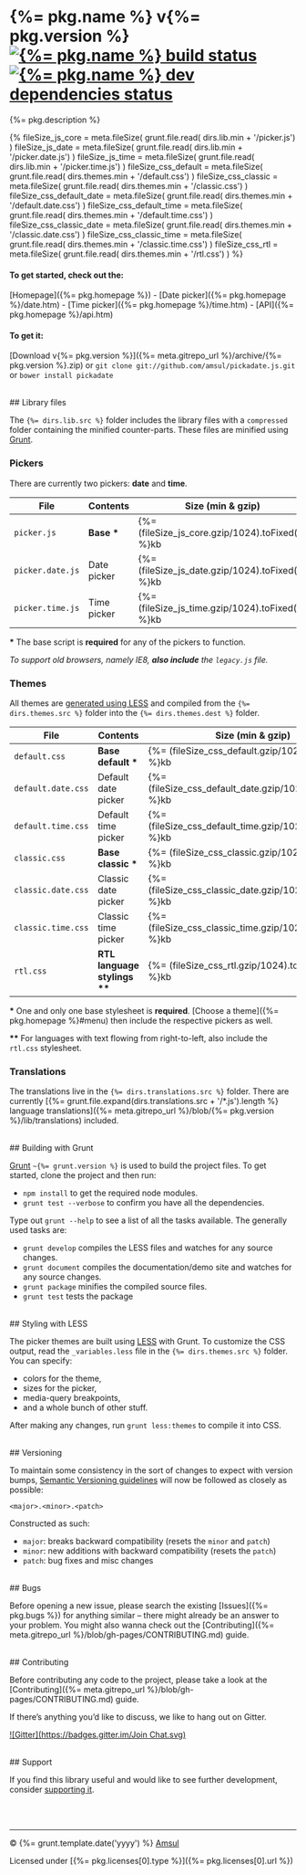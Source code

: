# {%= pkg.name %} v{%= pkg.version %} [![{%= pkg.name %} build status](https://travis-ci.org/amsul/pickadate.js.svg?branch=gh-pages)](https://travis-ci.org/amsul/pickadate.js) [![{%= pkg.name %} dev dependencies status](https://david-dm.org/amsul/pickadate.js/dev-status.svg)](https://david-dm.org/amsul/pickadate.js#info=devDependencies)

{%= pkg.description %}

{%
    fileSize_js_core = meta.fileSize( grunt.file.read( dirs.lib.min + '/picker.js') )
    fileSize_js_date = meta.fileSize( grunt.file.read( dirs.lib.min + '/picker.date.js') )
    fileSize_js_time = meta.fileSize( grunt.file.read( dirs.lib.min + '/picker.time.js') )
    fileSize_css_default = meta.fileSize( grunt.file.read( dirs.themes.min + '/default.css') )
    fileSize_css_classic = meta.fileSize( grunt.file.read( dirs.themes.min + '/classic.css') )
    fileSize_css_default_date = meta.fileSize( grunt.file.read( dirs.themes.min + '/default.date.css') )
    fileSize_css_default_time = meta.fileSize( grunt.file.read( dirs.themes.min + '/default.time.css') )
    fileSize_css_classic_date = meta.fileSize( grunt.file.read( dirs.themes.min + '/classic.date.css') )
    fileSize_css_classic_time = meta.fileSize( grunt.file.read( dirs.themes.min + '/classic.time.css') )
    fileSize_css_rtl = meta.fileSize( grunt.file.read( dirs.themes.min + '/rtl.css') )
%}

#### To get started, check out the:

[Homepage]({%= pkg.homepage %}) - [Date picker]({%= pkg.homepage %}/date.htm) - [Time picker]({%= pkg.homepage %}/time.htm) - [API]({%= pkg.homepage %}/api.htm)


#### To get it:

[Download v{%= pkg.version %}]({%= meta.gitrepo_url %}/archive/{%= pkg.version %}.zip) or `git clone git://github.com/amsul/pickadate.js.git` or `bower install pickadate`




<br>
## Library files

The `{%= dirs.lib.src %}` folder includes the library files with a `compressed` folder containing the minified counter-parts. These files are minified using [Grunt](#building-with-grunt).

### Pickers

There are currently two pickers: **date** and **time**.

File                    | Contents                 | Size (min & gzip)
----------------------- | ------------------------ | ----------------------
`picker.js`             | __Base *__               | {%= (fileSize_js_core.gzip/1024).toFixed(2) %}kb
`picker.date.js`        | Date picker              | {%= (fileSize_js_date.gzip/1024).toFixed(2) %}kb
`picker.time.js`        | Time picker              | {%= (fileSize_js_time.gzip/1024).toFixed(2) %}kb

__*__ The base script is **required** for any of the pickers to function.

_To support old browsers, namely IE8, **also include** the `legacy.js` file._


### Themes

All themes are [generated using LESS](#less-styling) and compiled from the `{%= dirs.themes.src %}` folder into the `{%= dirs.themes.dest %}` folder.

File                    | Contents                     | Size (min & gzip)
----------------------- | ---------------------------- | ----------------------
`default.css`           | __Base default *__           | {%= (fileSize_css_default.gzip/1024).toFixed(2) %}kb
`default.date.css`      | Default date picker          | {%= (fileSize_css_default_date.gzip/1024).toFixed(2) %}kb
`default.time.css`      | Default time picker          | {%= (fileSize_css_default_time.gzip/1024).toFixed(2) %}kb
`classic.css`           | __Base classic *__           | {%= (fileSize_css_classic.gzip/1024).toFixed(2) %}kb
`classic.date.css`      | Classic date picker          | {%= (fileSize_css_classic_date.gzip/1024).toFixed(2) %}kb
`classic.time.css`      | Classic time picker          | {%= (fileSize_css_classic_time.gzip/1024).toFixed(2) %}kb
`rtl.css`               | __RTL language stylings **__ | {%= (fileSize_css_rtl.gzip/1024).toFixed(2) %}kb

__*__ One and only one base stylesheet is **required**. [Choose a theme]({%= pkg.homepage %}#menu) then include the respective pickers as well.

__**__ For languages with text flowing from right-to-left, also include the `rtl.css` stylesheet.

### Translations

The translations live in the `{%= dirs.translations.src %}` folder. There are currently [{%= grunt.file.expand(dirs.translations.src + '/*.js').length %} language translations]({%= meta.gitrepo_url %}/blob/{%= pkg.version %}/lib/translations) included.




<br>
## Building with Grunt

[Grunt](http://gruntjs.com/) `~{%= grunt.version %}` is used to build the project files. To get started, clone the project and then run:

- `npm install` to get the required node modules.
- `grunt test --verbose` to confirm you have all the dependencies.


Type out `grunt --help` to see a list of all the tasks available. The generally used tasks are:

- `grunt develop` compiles the LESS files and watches for any source changes.
- `grunt document` compiles the documentation/demo site and watches for any source changes.
- `grunt package` minifies the compiled source files.
- `grunt test` tests the package




<br>
<a name="less-styling"></a>
## Styling with LESS

The picker themes are built using [LESS](http://lesscss.org/) with Grunt. To customize the CSS output, read the `_variables.less` file in the `{%= dirs.themes.src %}` folder. You can specify:

- colors for the theme,
- sizes for the picker,
- media-query breakpoints,
- and a whole bunch of other stuff.


After making any changes, run `grunt less:themes` to compile it into CSS.



<br>
## Versioning

To maintain some consistency in the sort of changes to expect with version bumps, [Semantic Versioning guidelines](http://semver.org/) will now be followed as closely as possible:

`<major>.<minor>.<patch>`

Constructed as such:

- `major`: breaks backward compatibility (resets the `minor` and `patch`)
- `minor`: new additions with backward compatibility (resets the `patch`)
- `patch`: bug fixes and misc changes





<br>
## Bugs

Before opening a new issue, please search the existing [Issues]({%= pkg.bugs %}) for anything similar – there might already be an answer to your problem. You might also wanna check out the [Contributing]({%= meta.gitrepo_url %}/blob/gh-pages/CONTRIBUTING.md) guide.





<br>
## Contributing

Before contributing any code to the project, please take a look at the [Contributing]({%= meta.gitrepo_url %}/blob/gh-pages/CONTRIBUTING.md) guide.

If there’s anything you’d like to discuss, we like to hang out on Gitter.

[![Gitter](https://badges.gitter.im/Join Chat.svg)](https://gitter.im/amsul/pickadate.js?utm_source=badge&utm_medium=badge&utm_campaign=pr-badge&utm_content=badge)





<br>
## Support

If you find this library useful and would like to see further development, consider [supporting it](http://selz.co/1g80kCZ).





<br><br>

---

© {%= grunt.template.date('yyyy') %} [Amsul](http://twitter.com/amsul_)

Licensed under [{%= pkg.licenses[0].type %}]({%= pkg.licenses[0].url %})
